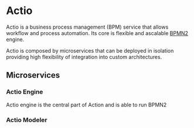 # Actio

Actio is a business process management (BPM) service that allows workflow and process automation. Its core is flexible and ascalable [BPMN2](http://www.omg.org/spec/BPMN/2.0/) engine.

Actio is composed by microservices that can be deployed in isolation providing high flexibility of integration into custom architectures.

## Microservices
### Actio Engine 
Actio engine is the central part of Action and is able to run BPMN2
### Actio Modeler
